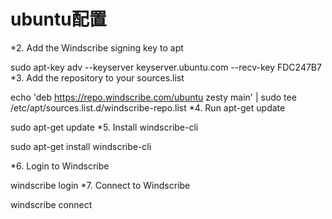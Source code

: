 # ubuntu配置

*2. Add the Windscribe signing key to apt

sudo apt-key adv --keyserver keyserver.ubuntu.com --recv-key FDC247B7
*3. Add the repository to your sources.list

echo 'deb https://repo.windscribe.com/ubuntu zesty main' | sudo tee /etc/apt/sources.list.d/windscribe-repo.list
*4. Run apt-get update

sudo apt-get update
*5. Install windscribe-cli

sudo apt-get install windscribe-cli

*6. Login to Windscribe

windscribe login
*7. Connect to Windscribe

windscribe connect
